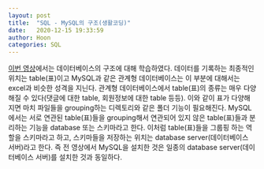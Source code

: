 ```yaml
---
layout: post
title:  "SQL - MySQL의 구조(생활코딩)"
date:   2020-12-15 19:33:59
author: Hoon
categories: SQL
---
```


[이번 영상](https://opentutorials.org/course/3161/19533)에서는 데이터베이스의 구조에 대해 학습하였다. 데이터를 기록하는 최종적인 위치는 table(표)이고 MySQL과 같은 관계형 데이터베이스는 이 부분에 대해서는 excel과 비슷한 성격을 지닌다. 관계형 데이터베이스에서 table(표)의 종류는 매우 다양해질 수 있다(댓글에 대한 table, 회원정보에 대한 table 등등). 이와 같이 표가 다양해지면 마치 파일들을 grouping하는 디렉토리와 같은 폴더 기능이 필요해진다. MySQL에서는 서로 연관된 table(표)들을 grouping해서 연관되어 있지 않은 table(표)들과 분리하는 기능을 database 또는 스키마라고 한다. 이처럼 table(표)들을 그룹핑 하는 역할을 스키마라고 하고, 스키마들을 저장하는 위치는 database server(데이터베이스 서버)라고 한다. 즉 전 영상에서 MySQL을 설치한 것은 일종의 database server(데이터베이스 서버)를 설치한 것과 동일하다.